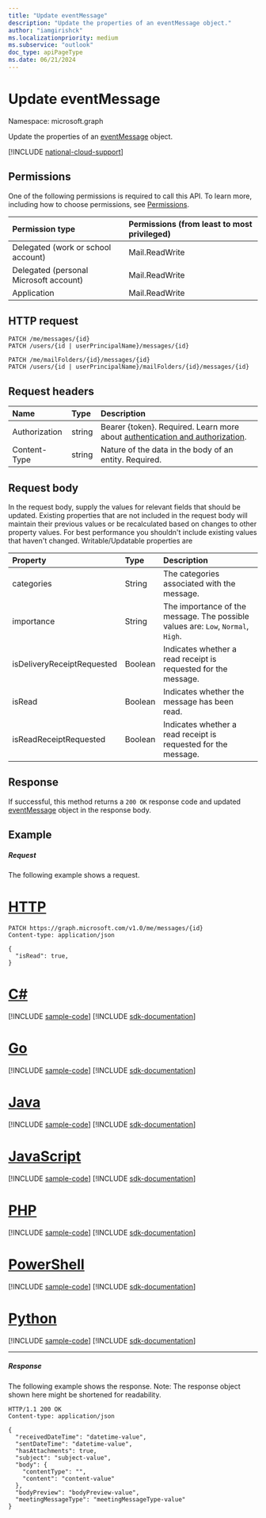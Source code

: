 ```yaml
---
title: "Update eventMessage"
description: "Update the properties of an eventMessage object."
author: "iamgirishck"
ms.localizationpriority: medium
ms.subservice: "outlook"
doc_type: apiPageType
ms.date: 06/21/2024
---
```


# Update eventMessage

Namespace: microsoft.graph

Update the properties of an [eventMessage](../resources/eventmessage.md) object.

[!INCLUDE [national-cloud-support](../../includes/all-clouds.md)]

## Permissions
One of the following permissions is required to call this API. To learn more, including how to choose permissions, see [Permissions](/graph/permissions-reference).
<!-- { "blockType": "ignored"  } // Note: Removing this line will result in the permissions autogeneration tool overwriting the table. -->
|Permission type      | Permissions (from least to most privileged)              |
|:--------------------|:---------------------------------------------------------|
|Delegated (work or school account) | Mail.ReadWrite    |
|Delegated (personal Microsoft account) | Mail.ReadWrite    |
|Application | Mail.ReadWrite |

## HTTP request
<!-- { "blockType": "ignored" } -->
```http
PATCH /me/messages/{id}
PATCH /users/{id | userPrincipalName}/messages/{id}

PATCH /me/mailFolders/{id}/messages/{id}
PATCH /users/{id | userPrincipalName}/mailFolders/{id}/messages/{id}
```
## Request headers
| Name       | Type | Description|
|:-----------|:------|:----------|
| Authorization  | string  |Bearer {token}. Required. Learn more about [authentication and authorization](/graph/auth/auth-concepts).|
| Content-Type | string  | Nature of the data in the body of an entity. Required. |
## Request body
In the request body, supply the values for relevant fields that should be updated. Existing properties that are not included in the request body will maintain their previous values or be recalculated based on changes to other property values. For best performance you shouldn't include existing values that haven't changed. Writable/Updatable properties are

| Property	   | Type	|Description|
|:---------------|:--------|:----------|
|categories|String|The categories associated with the message.|
|importance|String|The importance of the message. The possible values are: `Low`, `Normal`, `High`.|
|isDeliveryReceiptRequested|Boolean|Indicates whether a read receipt is requested for the message.|
|isRead|Boolean|Indicates whether the message has been read.|
|isReadReceiptRequested|Boolean|Indicates whether a read receipt is requested for the message.|

## Response

If successful, this method returns a `200 OK` response code and updated [eventMessage](../resources/eventmessage.md) object in the response body.
## Example
##### Request
The following example shows a request.

# [HTTP](#tab/http)
<!-- {
  "blockType": "request",
  "name": "update_eventmessage"
}-->
```http
PATCH https://graph.microsoft.com/v1.0/me/messages/{id}
Content-type: application/json

{
  "isRead": true,
}
```

# [C#](#tab/csharp)
[!INCLUDE [sample-code](../includes/snippets/csharp/update-eventmessage-csharp-snippets.md)]
[!INCLUDE [sdk-documentation](../includes/snippets/snippets-sdk-documentation-link.md)]

# [Go](#tab/go)
[!INCLUDE [sample-code](../includes/snippets/go/update-eventmessage-go-snippets.md)]
[!INCLUDE [sdk-documentation](../includes/snippets/snippets-sdk-documentation-link.md)]

# [Java](#tab/java)
[!INCLUDE [sample-code](../includes/snippets/java/update-eventmessage-java-snippets.md)]
[!INCLUDE [sdk-documentation](../includes/snippets/snippets-sdk-documentation-link.md)]

# [JavaScript](#tab/javascript)
[!INCLUDE [sample-code](../includes/snippets/javascript/update-eventmessage-javascript-snippets.md)]
[!INCLUDE [sdk-documentation](../includes/snippets/snippets-sdk-documentation-link.md)]

# [PHP](#tab/php)
[!INCLUDE [sample-code](../includes/snippets/php/update-eventmessage-php-snippets.md)]
[!INCLUDE [sdk-documentation](../includes/snippets/snippets-sdk-documentation-link.md)]

# [PowerShell](#tab/powershell)
[!INCLUDE [sample-code](../includes/snippets/powershell/update-eventmessage-powershell-snippets.md)]
[!INCLUDE [sdk-documentation](../includes/snippets/snippets-sdk-documentation-link.md)]

# [Python](#tab/python)
[!INCLUDE [sample-code](../includes/snippets/python/update-eventmessage-python-snippets.md)]
[!INCLUDE [sdk-documentation](../includes/snippets/snippets-sdk-documentation-link.md)]

---

##### Response
The following example shows the response. Note: The response object shown here might be shortened for readability.
<!-- {
  "blockType": "response",
  "truncated": true,
  "@odata.type": "microsoft.graph.eventMessage"
} -->
```http
HTTP/1.1 200 OK
Content-type: application/json

{
  "receivedDateTime": "datetime-value",
  "sentDateTime": "datetime-value",
  "hasAttachments": true,
  "subject": "subject-value",
  "body": {
    "contentType": "",
    "content": "content-value"
  },
  "bodyPreview": "bodyPreview-value",
  "meetingMessageType": "meetingMessageType-value"
}
```

<!-- uuid: 8fcb5dbc-d5aa-4681-8e31-b001d5168d79
2015-10-25 14:57:30 UTC -->
<!-- {
  "type": "#page.annotation",
  "description": "Update eventmessage",
  "keywords": "",
  "section": "documentation",
  "tocPath": "",
  "suppressions": [
  ]
}-->

